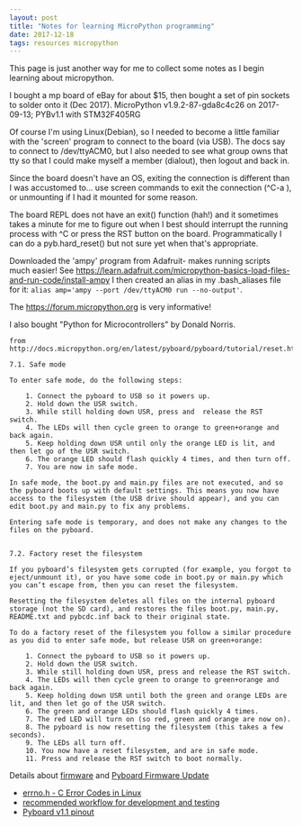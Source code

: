 ```yaml
---
layout: post
title: "Notes for learning MicroPython programming"
date: 2017-12-18
tags: resources micropython
---
```


This page is just another way for me to collect some notes as I begin learning about micropython.

I bought a mp board of eBay for about $15, then bought a set of pin sockets to solder onto it (Dec 2017). MicroPython v1.9.2-87-gda8c4c26 on 2017-09-13; PYBv1.1 with STM32F405RG

Of course I'm using Linux(Debian), so I needed to become a little familiar with the 'screen' program to connect to the board (via USB). The docs say to connect to /dev/ttyACM0, but I also needed to see what group owns that tty so that I could make myself a member (dialout), then logout and back in.

Since the board doesn't have an OS, exiting the connection is different than I was accustomed to... use screen commands to exit the connection (^C-a \), or unmounting if I had it mounted for some reason.

The board REPL does not have an exit() function (hah!) and it sometimes takes a minute for me to figure out when I best should interrupt the running process with ^C or press the RST button on the board. Programmatically I can do a pyb.hard_reset() but not sure yet when that's appropriate.

Downloaded the 'ampy' program from Adafruit- makes running scripts much easier! See https://learn.adafruit.com/micropython-basics-load-files-and-run-code/install-ampy I then created an alias in my .bash_aliases file for it: `alias amp='ampy --port /dev/ttyACM0 run --no-output'`.

The https://forum.micropython.org is very informative!

I also bought "Python for Microcontrollers" by Donald Norris.


```
from http://docs.micropython.org/en/latest/pyboard/pyboard/tutorial/reset.html:

7.1. Safe mode

To enter safe mode, do the following steps:

    1. Connect the pyboard to USB so it powers up.
    2. Hold down the USR switch.
    3. While still holding down USR, press and  release the RST switch.
    4. The LEDs will then cycle green to orange to green+orange and back again.
    5. Keep holding down USR until only the orange LED is lit, and then let go of the USR switch.
    6. The orange LED should flash quickly 4 times, and then turn off.
    7. You are now in safe mode.

In safe mode, the boot.py and main.py files are not executed, and so the pyboard boots up with default settings. This means you now have access to the filesystem (the USB drive should appear), and you can edit boot.py and main.py to fix any problems.

Entering safe mode is temporary, and does not make any changes to the files on the pyboard.  


7.2. Factory reset the filesystem

If you pyboard’s filesystem gets corrupted (for example, you forgot to eject/unmount it), or you have some code in boot.py or main.py which you can’t escape from, then you can reset the filesystem.

Resetting the filesystem deletes all files on the internal pyboard storage (not the SD card), and restores the files boot.py, main.py, README.txt and pybcdc.inf back to their original state.

To do a factory reset of the filesystem you follow a similar procedure as you did to enter safe mode, but release USR on green+orange:

    1. Connect the pyboard to USB so it powers up.
    2. Hold down the USR switch.
    3. While still holding down USR, press and release the RST switch.
    4. The LEDs will then cycle green to orange to green+orange and back again.
    5. Keep holding down USR until both the green and orange LEDs are lit, and then let go of the USR switch.
    6. The green and orange LEDs should flash quickly 4 times.
    7. The red LED will turn on (so red, green and orange are now on).
    8. The pyboard is now resetting the filesystem (this takes a few seconds).
    9. The LEDs all turn off.
    10. You now have a reset filesystem, and are in safe mode.
    11. Press and release the RST switch to boot normally.

```

Details about [firmware](http://www.micropython.org/download) and [Pyboard Firmware Update](https://github.com/micropython/micropython/wiki/Pyboard-Firmware-Update)

* [errno.h - C Error Codes in Linux](http://www.virtsync.com/c-error-codes-include-errno)
* [recommended workflow for development and testing](https://forum.micropython.org/viewtopic.php?f=16&t=4261&p=24631&hilit=cross+compile#p24631)
* [Pyboard v1.1 pinout](http://micropython.org/resources/pybv11-pinout.jpg)
